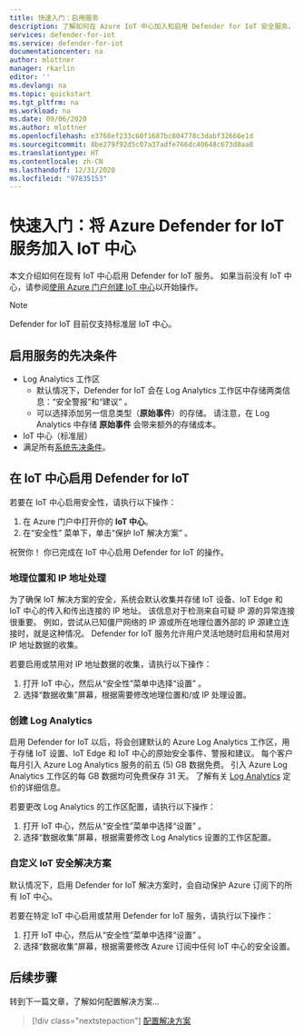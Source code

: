 ```yaml
---
title: 快速入门：启用服务
description: 了解如何在 Azure IoT 中心加入和启用 Defender for IoT 安全服务。
services: defender-for-iot
ms.service: defender-for-iot
documentationcenter: na
author: mlottner
manager: rkarlin
editor: ''
ms.devlang: na
ms.topic: quickstart
ms.tgt_pltfrm: na
ms.workload: na
ms.date: 09/06/2020
ms.author: mlottner
ms.openlocfilehash: e3768ef233c60f1687bc804778c3dabf32666e1d
ms.sourcegitcommit: 8be279f92d5c07a37adfe766dc40648c673d8aa8
ms.translationtype: HT
ms.contentlocale: zh-CN
ms.lasthandoff: 12/31/2020
ms.locfileid: "97835153"
---
```

# <a name="quickstart-onboard-azure-defender-for-iot-service-in-iot-hub"></a>快速入门：将 Azure Defender for IoT 服务加入 IoT 中心

本文介绍如何在现有 IoT 中心启用 Defender for IoT 服务。 如果当前没有 IoT 中心，请参阅[使用 Azure 门户创建 IoT 中心](../iot-hub/iot-hub-create-through-portal.md)以开始操作。

> [!NOTE]
> Defender for IoT 目前仅支持标准层 IoT 中心。

## <a name="prerequisites-for-enabling-the-service"></a>启用服务的先决条件

- Log Analytics 工作区
  - 默认情况下，Defender for IoT 会在 Log Analytics 工作区中存储两类信息：“安全警报”和“建议” 。
  - 可以选择添加另一信息类型（**原始事件**）的存储。 请注意，在 Log Analytics 中存储 **原始事件** 会带来额外的存储成本。
- IoT 中心（标准层）
- 满足所有[系统先决条件](quickstart-system-prerequisites.md)。

## <a name="enable-defender-for-iot-on-your-iot-hub"></a>在 IoT 中心启用 Defender for IoT

若要在 IoT 中心启用安全性，请执行以下操作：

1. 在 Azure 门户中打开你的 **IoT 中心**。
1. 在“安全性”  菜单下，单击“保护 IoT 解决方案”  。

祝贺你！ 你已完成在 IoT 中心启用 Defender for IoT 的操作。

### <a name="geolocation-and-ip-address-handling"></a>地理位置和 IP 地址处理

为了确保 IoT 解决方案的安全，系统会默认收集并存储 IoT 设备、IoT Edge 和 IoT 中心的传入和传出连接的 IP 地址。 该信息对于检测来自可疑 IP 源的异常连接很重要。 例如，尝试从已知僵尸网络的 IP 源或所在地理位置外部的 IP 源建立连接时，就是这种情况。 Defender for IoT 服务允许用户灵活地随时启用和禁用对 IP 地址数据的收集。

若要启用或禁用对 IP 地址数据的收集，请执行以下操作：

1. 打开 IoT 中心，然后从“安全性”菜单中选择“设置” 。
1. 选择“数据收集”屏幕，根据需要修改地理位置和/或 IP 处理设置。

### <a name="log-analytics-creation"></a>创建 Log Analytics

启用 Defender for IoT 以后，将会创建默认的 Azure Log Analytics 工作区，用于存储 IoT 设置、IoT Edge 和 IoT 中心的原始安全事件、警报和建议。 每个客户每月引入 Azure Log Analytics 服务的前五 (5) GB 数据免费。 引入 Azure Log Analytics 工作区的每 GB 数据均可免费保存 31 天。 了解有关 [Log Analytics](https://azure.microsoft.com/pricing/details/monitor/) 定价的详细信息。

若要更改 Log Analytics 的工作区配置，请执行以下操作：

1. 打开 IoT 中心，然后从“安全性”菜单中选择“设置” 。
1. 选择“数据收集”屏幕，根据需要修改 Log Analytics 设置的工作区配置。

### <a name="customize-your-iot-security-solution"></a>自定义 IoT 安全解决方案

默认情况下，启用 Defender for IoT 解决方案时，会自动保护 Azure 订阅下的所有 IoT 中心。

若要在特定 IoT 中心启用或禁用 Defender for IoT 服务，请执行以下操作：

1. 打开 IoT 中心，然后从“安全性”菜单中选择“设置” 。
1. 选择“数据收集”屏幕，根据需要修改 Azure 订阅中任何 IoT 中心的安全设置。

## <a name="next-steps"></a>后续步骤

转到下一篇文章，了解如何配置解决方案...

> [!div class="nextstepaction"]
> [配置解决方案](quickstart-configure-your-solution.md)